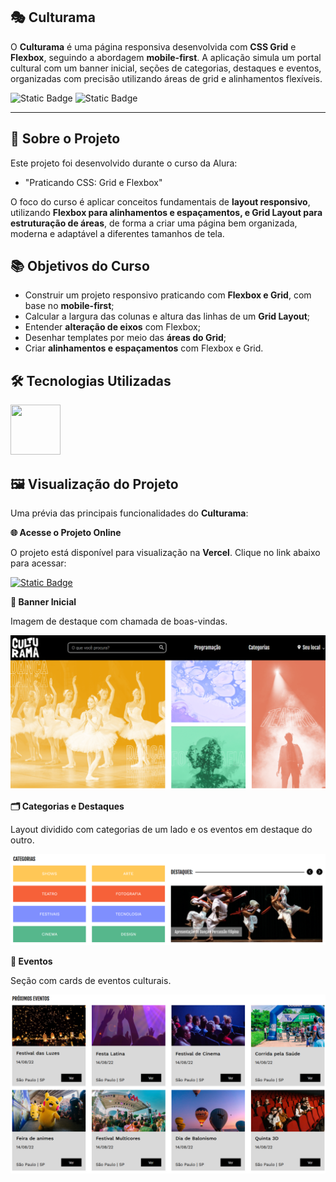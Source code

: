 ## 🎭 Culturama

O **Culturama** é uma página responsiva desenvolvida com **CSS Grid** e **Flexbox**, seguindo a abordagem **mobile-first**. A aplicação simula um portal cultural com um banner inicial, seções de categorias, destaques e eventos, organizadas com precisão utilizando áreas de grid e alinhamentos flexíveis.

![Static Badge](https://img.shields.io/badge/Conclu%C3%ADdo-label?style=for-the-badge&label=Status) ![Static Badge](https://img.shields.io/badge/Alura-label?style=for-the-badge&label=Curso&color=%23000080)

<hr>

## 🚀 Sobre o Projeto

Este projeto foi desenvolvido durante o curso da Alura:

* "Praticando CSS: Grid e Flexbox"

O foco do curso é aplicar conceitos fundamentais de **layout responsivo**, utilizando **Flexbox para alinhamentos e espaçamentos, e Grid Layout para estruturação de áreas**, de forma a criar uma página bem organizada, moderna e adaptável a diferentes tamanhos de tela.

## 📚 Objetivos do Curso

* Construir um projeto responsivo praticando com **Flexbox e Grid**, com base no **mobile-first**;
* Calcular a largura das colunas e altura das linhas de um **Grid Layout**;
* Entender **alteração de eixos** com Flexbox;
* Desenhar templates por meio das **áreas do Grid**;
* Criar **alinhamentos e espaçamentos** com Flexbox e Grid.

## 🛠️ Tecnologias Utilizadas

<img src="https://cdn.jsdelivr.net/gh/devicons/devicon@latest/icons/css3/css3-original-wordmark.svg" width="80" height="80"/>

## 🖼️ Visualização do Projeto

Uma prévia das principais funcionalidades do **Culturama**:

**🌐 Acesse o Projeto Online**

O projeto está disponível para visualização na **Vercel**. Clique no link abaixo para acessar:

<a href="https://culturama-inky-nu.vercel.app/" target="_blank">![Static Badge](https://img.shields.io/badge/Vercel-project?style=for-the-badge&color=A91079)</a>

**🎨 Banner Inicial**

Imagem de destaque com chamada de boas-vindas.

![Banner Inicial](assets/img/culturama-home.png)

**🗂️ Categorias e Destaques**

Layout dividido com categorias de um lado e os eventos em destaque do outro.

![Categorias e Destaques](assets/img/culturama-layout.png)

**📅 Eventos**

Seção com cards de eventos culturais.

![Eventos](assets/img/culturama-events.png)

